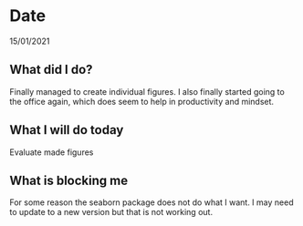 # Date 
15/01/2021
## **What did I do?**
Finally managed to create individual figures. I also finally started going to the office again, which does seem to help in productivity and mindset.
## **What I will do today**
Evaluate made figures
## **What is blocking me**
For some reason the seaborn package does not do what I want. I may need to update to a new version but that is not working out.